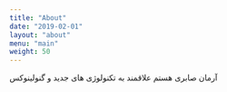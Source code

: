 ```yaml
---
title: "About"
date: "2019-02-01"
layout: "about"
menu: "main"
weight: 50
---
```


آرمان صابری هستم علاقمند به تکنولوژی های جدید و گنولینوکس




